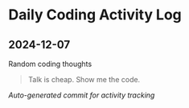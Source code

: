 # Daily Coding Activity Log

## 2024-12-07

Random coding thoughts

> Talk is cheap. Show me the code.

*Auto-generated commit for activity tracking*
